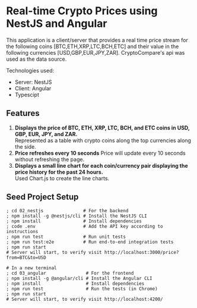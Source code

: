# Real-time Crypto Prices using NestJS and Angular
This application is a client/server that provides a real time price stream for the following coins [BTC,ETH,XRP,LTC,BCH,ETC] and their value in the following currencies [USD,GBP,EUR,JPY,ZAR]. CryptoCompare's api was used as the data source.

Technologies used:
 * Server: NestJS
 * Client: Angular
 * Typescipt



## Features

1. **Displays the price of BTC, ETH, XRP, LTC, BCH, and ETC coins in USD, GBP, EUR, JPY, and ZAR.**  
   Represented as a table with crypto coins along the top currencies along the side.
2. **Price refreshes every 10 seconds**
   Price will update every 10 seconds without refreshing the page.
3. **Displays a small line chart for each coin/currency pair displaying the price history for the past 24 hours.**  
   Used Chart.js to create the line charts.


## Seed Project Setup

```shell
; cd 02_nestjs               # For the backend
; npm install -g @nestjs/cli # Install the NestJS CLI
; npm install                # Install dependencies
; code .env                  # Add the API key according to instructions
; npm run test               # Run unit tests
; npm run test:e2e           # Run end-to-end integration tests
; npm run start
# Server will start, to verify visit http://localhost:3000/price?from=BTC&to=USD
```

```shell
# In a new terminal
; cd 03_angular               # For the frontend
; npm install -g @angular/cli # Install the Angular CLI
; npm install                 # Install dependencies
; npm run test                # Run the tests (in Chrome)
; npm run start
# Server will start, to verify visit http://localhost:4200/
```

